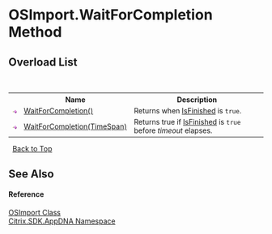 # OSImport.WaitForCompletion Method 
 


## Overload List
&nbsp;<table><tr><th></th><th>Name</th><th>Description</th></tr><tr><td>![Public method](media/pubmethod.gif "Public method")</td><td><a href="M_Citrix_SDK_AppDNA_OSImport_WaitForCompletion">WaitForCompletion()</a></td><td>
Returns when <a href="P_Citrix_SDK_AppDNA_OSImport_IsFinished">IsFinished</a> is `true`.</td></tr><tr><td>![Public method](media/pubmethod.gif "Public method")</td><td><a href="M_Citrix_SDK_AppDNA_OSImport_WaitForCompletion_1">WaitForCompletion(TimeSpan)</a></td><td>
Returns true if <a href="P_Citrix_SDK_AppDNA_OSImport_IsFinished">IsFinished</a> is `true` before *timeout* elapses.</td></tr></table>&nbsp;
<a href="#osimport.waitforcompletion-method">Back to Top</a>

## See Also


#### Reference
<a href="T_Citrix_SDK_AppDNA_OSImport">OSImport Class</a><br /><a href="N_Citrix_SDK_AppDNA">Citrix.SDK.AppDNA Namespace</a><br />